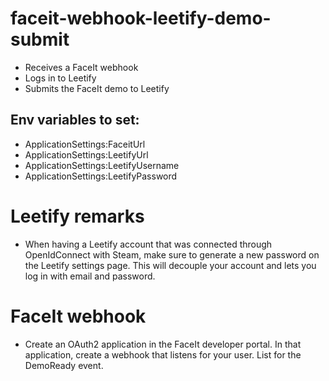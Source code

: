 ﻿# faceit-webhook-leetify-demo-submit

- Receives a FaceIt webhook
- Logs in to Leetify
- Submits the FaceIt demo to Leetify

## Env variables to set:

- ApplicationSettings:FaceitUrl
- ApplicationSettings:LeetifyUrl
- ApplicationSettings:LeetifyUsername
- ApplicationSettings:LeetifyPassword

# Leetify remarks

- When having a Leetify account that was connected through OpenIdConnect with Steam, make sure to generate a new
  password
  on the Leetify settings page. This will decouple your account and lets you log in with email and password.

# FaceIt webhook

- Create an OAuth2 application in the FaceIt developer portal. In that application, create a webhook that listens for
  your user. List for the DemoReady event.